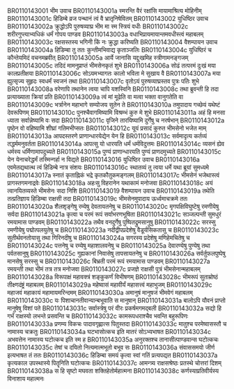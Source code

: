 BR0110143001	भीम उवाच
BR0110143001a	स्मरन्ति वैरं रक्षांसि मायामाश्रित्य मोहिनीम्
BR0110143001c	हिडिम्बे व्रज पन्थानं त्वं वै भ्रातृनिषेवितम्
BR0110143002	युधिष्ठिर उवाच
BR0110143002a	क्रुद्धोऽपि पुरुषव्याघ्र भीम मा स्म स्त्रियं वधीः
BR0110143002c	शरीरगुप्त्याभ्यधिकं धर्मं गोपय पाण्डव
BR0110143003a	वधाभिप्रायमायान्तमवधीस्त्वं महाबलम्
BR0110143003c	रक्षसस्तस्य भगिनी किं नः क्रुद्धा करिष्यति
BR0110143004	वैशम्पायन उवाच
BR0110143004a	हिडिम्बा तु ततः कुन्तीमभिवाद्य कृताञ्जलिः
BR0110143004c	युधिष्ठिरं च कौन्तेयमिदं वचनमब्रवीत्
BR0110143005a	आर्ये जानासि यद्दुःखमिह स्त्रीणामनङ्गजम्
BR0110143005c	तदिदं मामनुप्राप्तं भीमसेनकृतं शुभे
BR0110143006a	सोढं तत्परमं दुःखं मया कालप्रतीक्षया
BR0110143006c	सोऽयमभ्यागतः कालो भविता मे सुखाय वै
BR0110143007a	मया ह्युत्सृज्य सुहृदः स्वधर्मं स्वजनं तथा
BR0110143007c	वृतोऽयं पुरुषव्याघ्रस्तव पुत्रः पतिः शुभे
BR0110143008a	वरेणापि तथानेन त्वया चापि यशस्विनि
BR0110143008c	तथा ब्रुवन्ती हि तदा प्रत्याख्याता क्रियां प्रति
BR0110143009a	त्वं मां मूढेति वा मत्वा भक्ता वानुगतेति वा
BR0110143009c	भर्त्रानेन महाभागे सम्योजय सुतेन ते
BR0110143010a	तमुपादाय गच्छेयं यथेष्टं देवरूपिणम्
BR0110143010c	पुनश्चैवागमिष्यामि विश्रम्भं कुरु मे शुभे
BR0110143011a	अहं हि मनसा ध्याता सर्वान्नेष्यामि वः सदा
BR0110143011c	वृजिने तारयिष्यामि दुर्गेषु च नरर्षभान्
BR0110143012a	पृष्ठेन वो वहिष्यामि शीघ्रां गतिमभीप्सतः
BR0110143012c	यूयं प्रसादं कुरुत भीमसेनो भजेत माम्
BR0110143013a	आपदस्तरणे प्राणान्धारयेद्येन येन हि
BR0110143013c	सर्वमादृत्य कर्तव्यं तद्धर्ममनुवर्तता
BR0110143014a	आपत्सु यो धारयति धर्मं धर्मविदुत्तमः
BR0110143014c	व्यसनं ह्येव धर्मस्य धर्मिणामापदुच्यते
BR0110143015a	पुण्यं प्राणान्धारयति पुण्यं प्राणदमुच्यते
BR0110143015c	येन येनाचरेद्धर्मं तस्मिन्गर्हा न विद्यते
BR0110143016	युधिष्ठिर उवाच
BR0110143016a	एवमेतद्यथात्थ त्वं हिडिम्बे नात्र संशयः
BR0110143016c	स्थातव्यं तु त्वया धर्मे यथा ब्रूयां सुमध्यमे
BR0110143017a	स्नातं कृताह्निकं भद्रे कृतकौतुकमङ्गलम्
BR0110143017c	भीमसेनं भजेथास्त्वं प्रागस्तगमनाद्रवेः
BR0110143018a	अहःसु विहरानेन यथाकामं मनोजवा
BR0110143018c	अयं त्वानयितव्यस्ते भीमसेनः सदा निशि
BR0110143019	वैशम्पायन उवाच
BR0110143019a	तथेति तत्प्रतिज्ञाय हिडिम्बा राक्षसी तदा
BR0110143019c	भीमसेनमुपादाय ऊर्ध्वमाचक्रमे ततः
BR0110143020a	शैलशृङ्गेषु रम्येषु देवतायतनेषु च
BR0110143020c	मृगपक्षिविघुष्टेषु रमणीयेषु सर्वदा
BR0110143021a	कृत्वा च परमं रूपं सर्वाभरणभूषिता
BR0110143021c	सञ्जल्पन्ती सुमधुरं रमयामास पाण्डवम्
BR0110143022a	तथैव वनदुर्गेषु पुष्पितद्रुमसानुषु
BR0110143022c	सरस्सु रमणीयेषु पद्मोत्पलयुतेषु च
BR0110143023a	नदीद्वीपप्रदेशेषु वैडूर्यसिकतासु च
BR0110143023c	सुतीर्थवनतोयासु तथा गिरिनदीषु च
BR0110143024a	सगरस्य प्रदेशेषु मणिहेमचितेषु च
BR0110143024c	पत्तनेषु च रम्येषु महाशालवनेषु च
BR0110143025a	देवारण्येषु पुण्येषु तथा पर्वतसानुषु
BR0110143025c	गुह्यकानां निवासेषु तापसायतनेषु च
BR0110143026a	सर्वर्तुफलपुष्पेषु मानसेषु सरस्सु च
BR0110143026c	बिभ्रती परमं रूपं रमयामास पाण्डवम्
BR0110143027a	रमयन्ती तथा भीमं तत्र तत्र मनोजवा
BR0110143027c	प्रजज्ञे राक्षसी पुत्रं भीमसेनान्महाबलम्
BR0110143028a	विरूपाक्षं महावक्त्रं शङ्कुकर्णं विभीषणम्
BR0110143028c	भीमरूपं सुताम्रोष्ठं तीक्ष्णदंष्ट्रं महाबलम्
BR0110143029a	महेष्वासं महावीर्यं महासत्त्वं महाभुजम्
BR0110143029c	महाजवं महाकायं महामायमरिन्दमम्
BR0110143030a	अमानुषं मानुषजं भीमवेगं महाबलम्
BR0110143030c	यः पिशाचानतीवान्यान्बभूवाति स मानुषान्
BR0110143031a	बालोऽपि यौवनं प्राप्तो मानुषेषु विशां पते
BR0110143031c	सर्वास्त्रेषु परं वीरः प्रकर्षमगमद्बली
BR0110143032a	सद्यो हि गर्भं राक्षस्यो लभन्ते प्रसवन्ति च
BR0110143032c	कामरूपधराश्चैव भवन्ति बहुरूपिणः
BR0110143033a	प्रणम्य विकचः पादावगृह्णात्स पितुस्तदा
BR0110143033c	मातुश्च परमेष्वासस्तौ च नामास्य चक्रतुः
BR0110143034a	घटभासोत्कच इति मातरं सोऽभ्यभाषत
BR0110143034c	अभवत्तेन नामास्य घटोत्कच इति स्म ह
BR0110143035a	अनुरक्तश्च तानासीत्पाण्डवान्स घटोत्कचः
BR0110143035c	तेषां च दयितो नित्यमात्मभूतो बभूव सः
BR0110143036a	संवाससमयो जीर्ण इत्यभाषत तं ततः
BR0110143036c	हिडिम्बा समयं कृत्वा स्वां गतिं प्रत्यपद्यत
BR0110143037a	कृत्यकाल उपस्थास्ये पितॄनिति घटोत्कचः
BR0110143037c	आमन्त्र्य राक्षसश्रेष्ठः प्रतस्थे चोत्तरां दिशम्
BR0110143038a	स हि सृष्टो मघवता शक्तिहेतोर्महात्मना
BR0110143038c	कर्णस्याप्रतिवीर्यस्य विनाशाय महात्मनः
